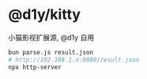 # @d1y/kitty

小猫影视扩展源, @d1y 自用

```bash
bun parse.js result.json
# http://192.168.1.x:8080/result.json
npx http-server
```